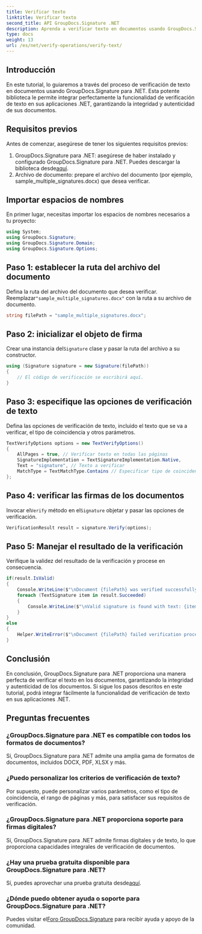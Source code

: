 ```yaml
---
title: Verificar texto
linktitle: Verificar texto
second_title: API GroupDocs.Signature .NET
description: Aprenda a verificar texto en documentos usando GroupDocs.Signature para .NET. Siga nuestro tutorial paso a paso para una integración perfecta.
type: docs
weight: 13
url: /es/net/verify-operations/verify-text/
---
```

## Introducción
En este tutorial, lo guiaremos a través del proceso de verificación de texto en documentos usando GroupDocs.Signature para .NET. Esta potente biblioteca le permite integrar perfectamente la funcionalidad de verificación de texto en sus aplicaciones .NET, garantizando la integridad y autenticidad de sus documentos.
## Requisitos previos
Antes de comenzar, asegúrese de tener los siguientes requisitos previos:
1.  GroupDocs.Signature para .NET: asegúrese de haber instalado y configurado GroupDocs.Signature para .NET. Puedes descargar la biblioteca desde[aquí](https://releases.groupdocs.com/signature/net/).
2. Archivo de documento: prepare el archivo del documento (por ejemplo, sample_multiple_signatures.docx) que desea verificar.

## Importar espacios de nombres
En primer lugar, necesitas importar los espacios de nombres necesarios a tu proyecto:
```csharp
using System;
using GroupDocs.Signature;
using GroupDocs.Signature.Domain;
using GroupDocs.Signature.Options;
```
## Paso 1: establecer la ruta del archivo del documento
 Defina la ruta del archivo del documento que desea verificar. Reemplazar`"sample_multiple_signatures.docx"` con la ruta a su archivo de documento.
```csharp
string filePath = "sample_multiple_signatures.docx";
```
## Paso 2: inicializar el objeto de firma
 Crear una instancia del`Signature` clase y pasar la ruta del archivo a su constructor.
```csharp
using (Signature signature = new Signature(filePath))
{
    // El código de verificación se escribirá aquí.
}
```
## Paso 3: especifique las opciones de verificación de texto
Defina las opciones de verificación de texto, incluido el texto que se va a verificar, el tipo de coincidencia y otros parámetros.
```csharp
TextVerifyOptions options = new TextVerifyOptions()
{
    AllPages = true, // Verificar texto en todas las páginas
    SignatureImplementation = TextSignatureImplementation.Native,
    Text = "signature", // Texto a verificar
    MatchType = TextMatchType.Contains // Especificar tipo de coincidencia
};
```
## Paso 4: verificar las firmas de los documentos
 Invocar el`Verify` método en el`Signature` objetar y pasar las opciones de verificación.
```csharp
VerificationResult result = signature.Verify(options);
```
## Paso 5: Manejar el resultado de la verificación
Verifique la validez del resultado de la verificación y procese en consecuencia.
```csharp
if(result.IsValid)
{
    Console.WriteLine($"\nDocument {filePath} was verified successfully!");
    foreach (TextSignature item in result.Succeeded)
    {
        Console.WriteLine($"\nValid signature is found with text: {item.Text}");
    }
}
else
{
    Helper.WriteError($"\nDocument {filePath} failed verification process.");
}
```

## Conclusión
En conclusión, GroupDocs.Signature para .NET proporciona una manera perfecta de verificar el texto en los documentos, garantizando la integridad y autenticidad de los documentos. Si sigue los pasos descritos en este tutorial, podrá integrar fácilmente la funcionalidad de verificación de texto en sus aplicaciones .NET.
## Preguntas frecuentes
### ¿GroupDocs.Signature para .NET es compatible con todos los formatos de documentos?
Sí, GroupDocs.Signature para .NET admite una amplia gama de formatos de documentos, incluidos DOCX, PDF, XLSX y más.
### ¿Puedo personalizar los criterios de verificación de texto?
Por supuesto, puede personalizar varios parámetros, como el tipo de coincidencia, el rango de páginas y más, para satisfacer sus requisitos de verificación.
### ¿GroupDocs.Signature para .NET proporciona soporte para firmas digitales?
Sí, GroupDocs.Signature para .NET admite firmas digitales y de texto, lo que proporciona capacidades integrales de verificación de documentos.
### ¿Hay una prueba gratuita disponible para GroupDocs.Signature para .NET?
 Sí, puedes aprovechar una prueba gratuita desde[aquí](https://releases.groupdocs.com/).
### ¿Dónde puedo obtener ayuda o soporte para GroupDocs.Signature para .NET?
 Puedes visitar el[Foro GroupDocs.Signature](https://forum.groupdocs.com/c/signature/13) para recibir ayuda y apoyo de la comunidad.